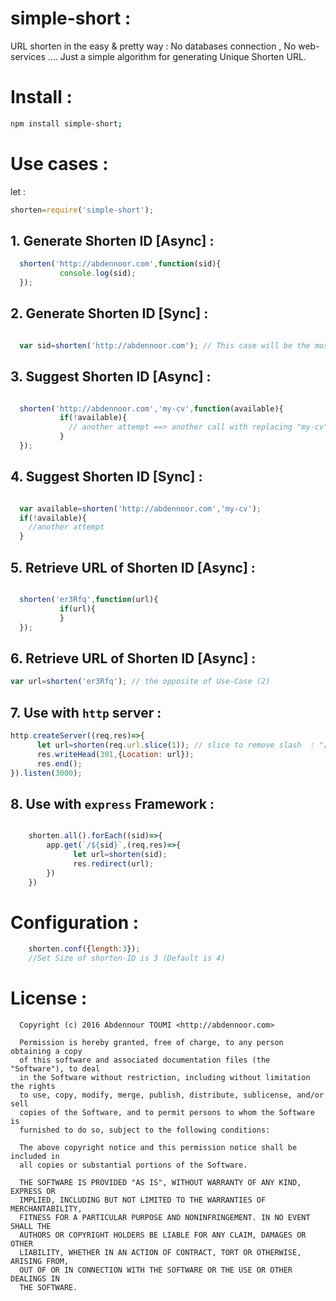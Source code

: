 # simple-short  :

   URL shorten in the easy & pretty way  : No databases connection , No web-services .... Just a simple algorithm for generating Unique Shorten URL. 

# Install :

   ```bash
   npm install simple-short;
   ```
# Use cases :

   let :

```js
shorten=require('simple-short');
```

## 1.  Generate Shorten ID [Async] :

  ```js    
    shorten('http://abdennoor.com',function(sid){
             console.log(sid);
    });
  ```  

## 2.  Generate Shorten ID [Sync] :

  ```js

    var sid=shorten('http://abdennoor.com'); // This case will be the most used by programmers
  ```  

## 3.  Suggest Shorten ID [Async] :

  ```js

    shorten('http://abdennoor.com','my-cv',function(available){
             if(!available){
               // another attempt ==> another call with replacing "my-cv" by other shorten-ID
             }
    });
  ```  
## 4.  Suggest Shorten ID [Sync] :

  ```js

    var available=shorten('http://abdennoor.com','my-cv');
    if(!available){
      //another attempt
    }
  ```  

## 5.  Retrieve URL of  Shorten ID [Async] :

  ```js

    shorten('er3Rfq',function(url){
             if(url){
             }
    });
  ```  
## 6.  Retrieve URL of  Shorten ID [Async] :

  ```js
  var url=shorten('er3Rfq'); // the opposite of Use-Case (2)

  ```  


## 7.  Use with `http` server :

  ```js
  http.createServer((req,res)=>{
        let url=shorten(req.url.slice(1)); // slice to remove slash  : "/er3Rfq" --> "er3Rfq"
        res.writeHead(301,{Location: url});
        res.end();
  }).listen(3000);

  ```  
## 8.  Use with `express` Framework :

   ```js

       shorten.all().forEach((sid)=>{
           app.get(`/${sid}`,(req,res)=>{
                 let url=shorten(sid);
                 res.redirect(url);
           })
       })
   ```

# Configuration :

  ```js
      shorten.conf({length:3});
      //Set Size of shorten-ID is 3 (Default is 4)
  ```       

# License :



      Copyright (c) 2016 Abdennour TOUMI <http://abdennoor.com>

      Permission is hereby granted, free of charge, to any person obtaining a copy
      of this software and associated documentation files (the "Software"), to deal
      in the Software without restriction, including without limitation the rights
      to use, copy, modify, merge, publish, distribute, sublicense, and/or sell
      copies of the Software, and to permit persons to whom the Software is
      furnished to do so, subject to the following conditions:

      The above copyright notice and this permission notice shall be included in
      all copies or substantial portions of the Software.

      THE SOFTWARE IS PROVIDED "AS IS", WITHOUT WARRANTY OF ANY KIND, EXPRESS OR
      IMPLIED, INCLUDING BUT NOT LIMITED TO THE WARRANTIES OF MERCHANTABILITY,
      FITNESS FOR A PARTICULAR PURPOSE AND NONINFRINGEMENT. IN NO EVENT SHALL THE
      AUTHORS OR COPYRIGHT HOLDERS BE LIABLE FOR ANY CLAIM, DAMAGES OR OTHER
      LIABILITY, WHETHER IN AN ACTION OF CONTRACT, TORT OR OTHERWISE, ARISING FROM,
      OUT OF OR IN CONNECTION WITH THE SOFTWARE OR THE USE OR OTHER DEALINGS IN
      THE SOFTWARE.
